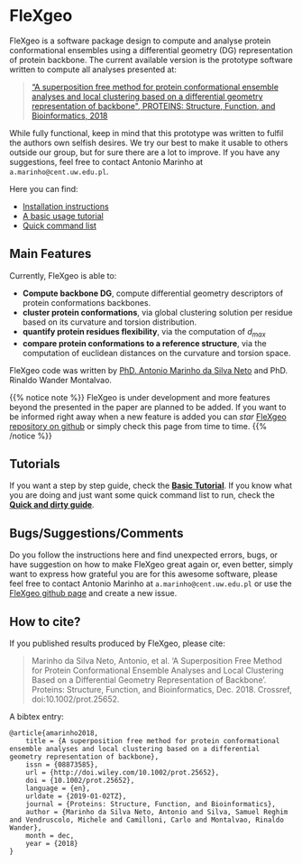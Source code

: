 # FleXgeo

FleXgeo is a software package design to compute and analyse protein conformational ensembles using a differential geometry (DG) representation of protein backbone. The current available version is the prototype software written to compute all analyses presented at:

> [“A superposition free method for protein conformational ensemble analyses and local clustering based on a differential geometry representation of backbone", PROTEINS: Structure, Function, and Bioinformatics, 2018](https://onlinelibrary.wiley.com/doi/abs/10.1002/prot.25652)

While fully functional, keep in mind that this prototype was written to fulfil the authors own selfish desires. We try our best to make it usable to others outside our group, but for sure there are a lot to improve. If you have any suggestions, feel free to contact Antonio Marinho at `a.marinho@cent.uw.edu.pl`.

Here you can find:

* [Installation instructions](./installation/)
* [A basic usage tutorial](./basic/)
* [Quick command list](./quickguide/)


## Main Features

Currently, FleXgeo is able to:

  * **Compute backbone DG**, compute differential geometry descriptors of protein conformations backbones.
  * **cluster protein conformations**, via global clustering solution per residue based on its curvature and torsion distribution.
  * **quantify protein residues flexibility**, via the computation of $d_{max}$
  * **compare protein conformations to a reference structure**, via the computation of euclidean distances on the curvature and torsion space.

FleXgeo code was written by [PhD. Antonio Marinho da Silva Neto](https://amarinhosn.github.io/) and PhD. Rinaldo Wander Montalvao.

{{% notice note %}}
FleXgeo is under development and more features beyond the presented in the paper are planned to be added. If you want to be informed right away when a new feature is added you can *star* [FleXgeo repository on github](https://github.com/AMarinhoSN/FleXgeo) or simply check this page from time to time.
{{% /notice %}}


## Tutorials
If you want a step by step guide, check the [**Basic Tutorial**](./basics/). If you know what you are doing and just want some quick command list to run, check the [**Quick and dirty guide**](./quickguide/).

## Bugs/Suggestions/Comments
Do you follow the instructions here and find unexpected errors, bugs, or have suggestion on how to make FleXgeo great again or, even better, simply want to express how grateful you are for this awesome software, please feel free to contact Antonio Marinho at `a.marinho@cent.uw.edu.pl` or use the [FleXgeo github page](https://github.com/AMarinhoSN/FleXgeo) and create a new issue.

## How to cite?

If you published results produced by FleXgeo, please cite:

> Marinho da Silva Neto, Antonio, et al. ‘A Superposition Free Method for Protein Conformational Ensemble Analyses and Local Clustering Based on a Differential Geometry Representation of Backbone’. Proteins: Structure, Function, and Bioinformatics, Dec. 2018. Crossref, doi:10.1002/prot.25652.

A bibtex entry:
```
@article{amarinho2018,
	title = {A superposition free method for protein conformational ensemble analyses and local clustering based on a differential geometry representation of backbone},
	issn = {08873585},
	url = {http://doi.wiley.com/10.1002/prot.25652},
	doi = {10.1002/prot.25652},
	language = {en},
	urldate = {2019-01-02TZ},
	journal = {Proteins: Structure, Function, and Bioinformatics},
	author = {Marinho da Silva Neto, Antonio and Silva, Samuel Reghim and Vendruscolo, Michele and Camilloni, Carlo and Montalvao, Rinaldo Wander},
	month = dec,
	year = {2018}
}
```
